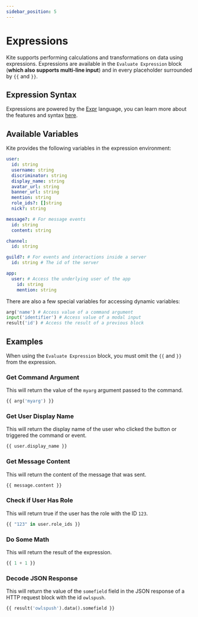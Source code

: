 ```yaml
---
sidebar_position: 5
---
```


# Expressions

Kite supports performing calculations and transformations on data using expressions. Expressions are available in the `Evaluate Expression` block (**which also supports multi-line input**) and in every placeholder surrounded by `{{` and `}}`.

## Expression Syntax

Expressions are powered by the [Expr](https://expr-lang.org) language, you can learn more about the features and syntax [here](https://expr-lang.org/docs/language-definition).

## Available Variables

Kite provides the following variables in the expression environment:

```yaml
user:
  id: string
  username: string
  discriminator: string
  display_name: string
  avatar_url: string
  banner_url: string
  mention: string
  role_ids?: []string
  nick?: string

message?: # For message events
  id: string
  content: string

channel:
  id: string

guild?: # For events and interactions inside a server
  id: string # The id of the server

app:
  user: # Access the underlying user of the app
    id: string
    mention: string
```

There are also a few special variables for accessing dynamic variables:

```py
arg('name') # Access value of a command argument
input('identifier') # Access value of a modal input
result('id') # Access the result of a previous block
```

## Examples

When using the `Evaluate Expression` block, you must omit the `{{` and `}}` from the expression.

### Get Command Argument

This will return the value of the `myarg` argument passed to the command.

```python
{{ arg('myarg') }}
```

### Get User Display Name

This will return the display name of the user who clicked the button or triggered the command or event.

```python
{{ user.display_name }}
```

### Get Message Content

This will return the content of the message that was sent.

```python
{{ message.content }}
```

### Check if User Has Role

This will return true if the user has the role with the ID `123`.

```python
{{ "123" in user.role_ids }}
```

### Do Some Math

This will return the result of the expression.

```python
{{ 1 + 1 }}
```

### Decode JSON Response

This will return the value of the `somefield` field in the JSON response of a HTTP request block with the id `owlspush`.

```python
{{ result('owlspush').data().somefield }}
```
